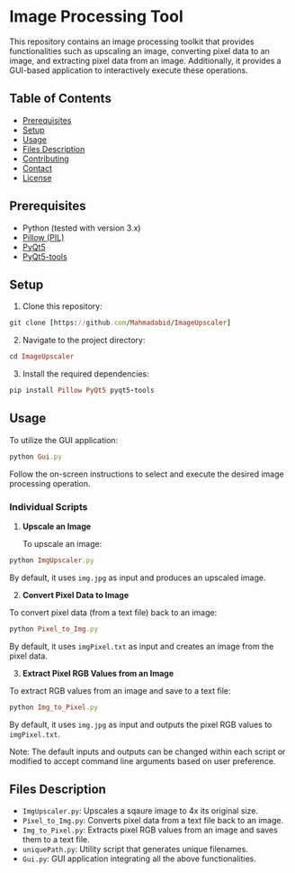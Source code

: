 # Image Processing Tool

This repository contains an image processing toolkit that provides functionalities such as upscaling an image, converting pixel data to an image, and extracting pixel data from an image. Additionally, it provides a GUI-based application to interactively execute these operations.

## Table of Contents

- [Prerequisites](#prerequisites)
- [Setup](#setup)
- [Usage](#usage)
- [Files Description](#files-description)
- [Contributing](#contributing)
- [Contact](#contact)
- [License](#license)

## Prerequisites

- Python (tested with version 3.x)
- [Pillow (PIL)](https://pillow.readthedocs.io/en/stable/)
- [PyQt5](https://pypi.org/project/PyQt5/)
- [PyQt5-tools](https://pypi.org/project/pyqt5-tools/)

## Setup

1. Clone this repository:

```ruby
git clone [https://github.com/Mahmadabid/ImageUpscaler]
```

2. Navigate to the project directory:

```ruby
cd ImageUpscaler
```

3. Install the required dependencies:

```ruby
pip install Pillow PyQt5 pyqt5-tools
```


## Usage

To utilize the GUI application:

```ruby
python Gui.py
```


Follow the on-screen instructions to select and execute the desired image processing operation.

### Individual Scripts


1. **Upscale an Image**

   To upscale an image:

```ruby
python ImgUpscaler.py
```

By default, it uses `img.jpg` as input and produces an upscaled image.


2. **Convert Pixel Data to Image**

To convert pixel data (from a text file) back to an image:

```ruby
python Pixel_to_Img.py
```

By default, it uses `imgPixel.txt` as input and creates an image from the pixel data.


3. **Extract Pixel RGB Values from an Image**

To extract RGB values from an image and save to a text file:

```ruby
python Img_to_Pixel.py
```

By default, it uses `img.jpg` as input and outputs the pixel RGB values to `imgPixel.txt`.

Note: The default inputs and outputs can be changed within each script or modified to accept command line arguments based on user preference.

## Files Description

- `ImgUpscaler.py`: Upscales a sqaure image to 4x its original size.
- `Pixel_to_Img.py`: Converts pixel data from a text file back to an image.
- `Img_to_Pixel.py`: Extracts pixel RGB values from an image and saves them to a text file.
- `uniquePath.py`: Utility script that generates unique filenames.
- `Gui.py`: GUI application integrating all the above functionalities.
